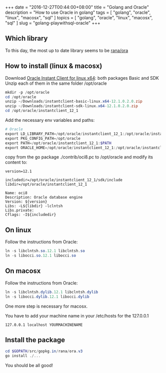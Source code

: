 +++
date = "2016-12-27T00:44:00+08:00"
title = "Golang and Oracle"
description = "How to use Oracle in golang"
tags = [ "golang", "oracle", "linux", "macosx", "sql" ]
topics = [ "golang", "oracle", "linux", "macosx", "sql" ]
slug = "golang-playwithsql-oracle"
+++

## Which library

To this day, the most up to date library seems to be [rana/ora](https://github.com/rana/ora)

## How to install (linux & macosx)

Download [Oracle Instant Client for linux x64](http://www.oracle.com/technetwork/topics/linuxx86-64soft-092277.html): both packages Basic and SDK
Unzip each of them in the same folder /opt/oracle

```powershell
mkdir -p /opt/oracle
cd /opt/oracle
unzip ~/Downloads/instantclient-basic-linux.x64-12.1.0.2.0.zip
unzip ~/Downloads/instantclient-sdk-linux.x64-12.1.0.2.0.zip
cd /opt/oracle/instantclient_12_1
```

Add the necessary env variables and paths:

```powershell
# Oracle
export LD_LIBRARY_PATH=/opt/oracle/instantclient_12_1:/opt/oracle/instantclient_12_1/sdk/include
export PKG_CONFIG_PATH=/opt/oracle
export PATH=/opt/oracle/instantclient_12_1:$PATH
export ORACLE_HOME=/opt/oracle/instantclient_12_1:/opt/oracle/instantclient_12_1/sdk/include
```

copy from the go package ./contrib/oci8.pc to /opt/oracle and modify its content to:

```
version=12.1

includedir=/opt/oracle/instantclient_12_1/sdk/include
libdir=/opt/oracle/instantclient_12_1

Name: oci8
Description: Oracle database engine
Version: ${version}
Libs: -L${libdir} -lclntsh
Libs.private:
Cflags: -I${includedir}
```

## On linux

Follow the instructions from Oracle:

```powershell
ln -s libclntsh.so.12.1 libclntsh.so
ln -s libocci.so.12.1 libocci.so
```

## On macosx

Follow the instructions from Oracle:

```powershell
ln -s libclntsh.dylib.12.1 libclntsh.dylib
ln -s libocci.dylib.12.1 libocci.dylib
```

One more step is necessary for macosx.

You have to add your machine name in your /etc/hosts for the 127.0.0.1

```
127.0.0.1 localhost YOURMACHINENAME
```

## Install the package

```powershell
cd $GOPATH/src/gopkg.in/rana/ora.v3
go install ./...
```

You should be all good!
